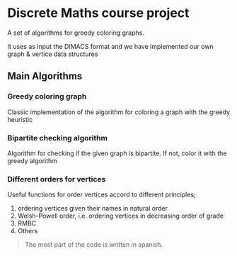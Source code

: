 # Discrete Maths course project

<p>A set of algorithms for greedy coloring graphs.</p>
<p>It uses as input the DIMACS format and we have implemented our own graph & vertice data structures</p>

## Main Algorithms

### Greedy coloring graph

<p>Classic implementation of the algorithm for coloring a graph with the 
greedy heuristic</p>

### Bipartite checking algorithm

<p>Algorithm for checking if the given graph is bipartite. If not, color it with the greedy algorithm</p>

### Different orders for vertices

<p>Useful functions for order vertices accord to different principles;</p>

<ol>
    <li>ordering vertices given their names in natural order</li>
    <li>Welsh-Powell order, i.e. ordering vertices in decreasing order of grade</li>
    <li>RMBC</li>
    <li>Others</li>

</ol>


> The most part of the code is written in spanish.